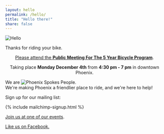 ```yaml
---
layout: hello
permalink: /hello/
title: "Hello there!"
share: false
---
```


<img src="{{ site.url }}/images/hello.svg" alt="Hello"/>

Thanks for riding your bike.

<div style="clear: both;">
  <p style="text-align: center;"><a href="/events/2017-12-04-5-year-plan-open-house/">Please attend the <b>Public Meeting For The 5 Year Bicycle Program</b></a>.</p>
  <p style="text-align: center;">Taking place <b>Monday December 4th</b> from <b>4:30 pm - 7 pm</b> in downtown Phoenix.</p>
</div>

<p>
  We are
  <img src="{{ site.url }}/images/logo-inline.png" alt="Phoenix Spokes People" class="logo-inline"/>.
  <br />
  We're making Phoenix a friendlier place to ride, and we're here to help!
</p>


Sign up for our mailing list:

{% include mailchimp-signup.html %}

<a href="/events">Join us at one of our events</a>.

<a href="https://www.facebook.com/PhoenixSpokesPeople">Like us on Facebook.</a>
